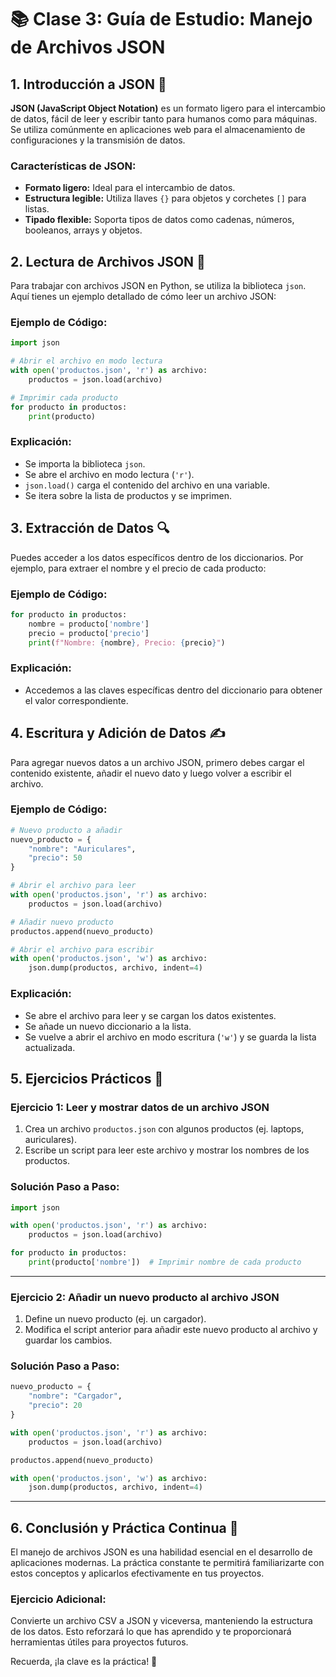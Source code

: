 # 📚 Clase 3: Guía de Estudio: Manejo de Archivos JSON

## 1. **Introducción a JSON** 📝

**JSON (JavaScript Object Notation)** es un formato ligero para el intercambio de datos, fácil de leer y escribir tanto para humanos como para máquinas. Se utiliza comúnmente en aplicaciones web para el almacenamiento de configuraciones y la transmisión de datos.

### **Características de JSON:**

- **Formato ligero:** Ideal para el intercambio de datos.
- **Estructura legible:** Utiliza llaves `{}` para objetos y corchetes `[]` para listas.
- **Tipado flexible:** Soporta tipos de datos como cadenas, números, booleanos, arrays y objetos.

## 2. **Lectura de Archivos JSON** 📖

Para trabajar con archivos JSON en Python, se utiliza la biblioteca `json`. Aquí tienes un ejemplo detallado de cómo leer un archivo JSON:

### **Ejemplo de Código:**

```python
import json

# Abrir el archivo en modo lectura
with open('productos.json', 'r') as archivo:
    productos = json.load(archivo)

# Imprimir cada producto
for producto in productos:
    print(producto)
```

### **Explicación:**

- Se importa la biblioteca `json`.
- Se abre el archivo en modo lectura (`'r'`).
- `json.load()` carga el contenido del archivo en una variable.
- Se itera sobre la lista de productos y se imprimen.

## 3. **Extracción de Datos** 🔍

Puedes acceder a los datos específicos dentro de los diccionarios. Por ejemplo, para extraer el nombre y el precio de cada producto:

### **Ejemplo de Código:**

```python
for producto in productos:
    nombre = producto['nombre']
    precio = producto['precio']
    print(f"Nombre: {nombre}, Precio: {precio}")
```

### **Explicación:**

- Accedemos a las claves específicas dentro del diccionario para obtener el valor correspondiente.

## 4. **Escritura y Adición de Datos** ✍️

Para agregar nuevos datos a un archivo JSON, primero debes cargar el contenido existente, añadir el nuevo dato y luego volver a escribir el archivo.

### **Ejemplo de Código:**

```python
# Nuevo producto a añadir
nuevo_producto = {
    "nombre": "Auriculares",
    "precio": 50
}

# Abrir el archivo para leer
with open('productos.json', 'r') as archivo:
    productos = json.load(archivo)

# Añadir nuevo producto
productos.append(nuevo_producto)

# Abrir el archivo para escribir
with open('productos.json', 'w') as archivo:
    json.dump(productos, archivo, indent=4)
```

### **Explicación:**

- Se abre el archivo para leer y se cargan los datos existentes.
- Se añade un nuevo diccionario a la lista.
- Se vuelve a abrir el archivo en modo escritura (`'w'`) y se guarda la lista actualizada.

## 5. **Ejercicios Prácticos** 🚀

### **Ejercicio 1: Leer y mostrar datos de un archivo JSON**

1. Crea un archivo `productos.json` con algunos productos (ej. laptops, auriculares).
2. Escribe un script para leer este archivo y mostrar los nombres de los productos.

### **Solución Paso a Paso:**

```python
import json

with open('productos.json', 'r') as archivo:
    productos = json.load(archivo)

for producto in productos:
    print(producto['nombre'])  # Imprimir nombre de cada producto
```

---

### **Ejercicio 2: Añadir un nuevo producto al archivo JSON**

1. Define un nuevo producto (ej. un cargador).
2. Modifica el script anterior para añadir este nuevo producto al archivo y guardar los cambios.

### **Solución Paso a Paso:**

```python
nuevo_producto = {
    "nombre": "Cargador",
    "precio": 20
}

with open('productos.json', 'r') as archivo:
    productos = json.load(archivo)

productos.append(nuevo_producto)

with open('productos.json', 'w') as archivo:
    json.dump(productos, archivo, indent=4)
```

---

## 6. **Conclusión y Práctica Continua** 🌟

El manejo de archivos JSON es una habilidad esencial en el desarrollo de aplicaciones modernas. La práctica constante te permitirá familiarizarte con estos conceptos y aplicarlos efectivamente en tus proyectos.

### **Ejercicio Adicional:**

Convierte un archivo CSV a JSON y viceversa, manteniendo la estructura de los datos. Esto reforzará lo que has aprendido y te proporcionará herramientas útiles para proyectos futuros.

Recuerda, ¡la clave es la práctica! 💪
